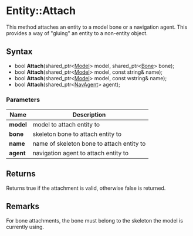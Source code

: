 # Entity::Attach #
This method attaches an entity to a model bone or a navigation agent. This provides a way of "gluing" an entity to a non-entity object.

## Syntax ##
- bool **Attach**(shared_ptr<[Model](Model.md)> model, shared_ptr<[Bone](Bone.md)> bone);
- bool **Attach**(shared_ptr<[Model](Model.md)> model, const string& name);
- bool **Attach**(shared_ptr<[Model](Model.md)> model, const wstring& name);
- bool **Attach**(shared_ptr<[NavAgent](NavAgent.md)> agent);

### Parameters ###
| Name | Description |
| --- | --- |
| **model** | model to attach entity to |
| **bone** | skeleton bone to attach entity to |
| **name** | name of skeleton bone to attach entity to |
| **agent** | navigation agent to attach entity to |

## Returns ##
Returns true if the attachment is valid, otherwise false is returned.

## Remarks ##
For bone attachments, the bone must belong to the skeleton the model is currently using.